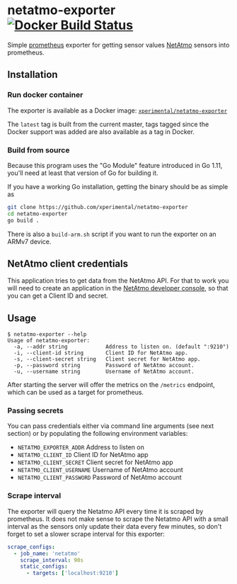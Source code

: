 # netatmo-exporter [![Docker Build Status](https://img.shields.io/docker/build/xperimental/netatmo-exporter.svg?style=flat-square)](https://hub.docker.com/r/xperimental/netatmo-exporter/)

Simple [prometheus](https://prometheus.io) exporter for getting sensor values [NetAtmo](https://www.netatmo.com) sensors into prometheus.

## Installation

### Run docker container

The exporter is available as a Docker image: [`xperimental/netatmo-exporter`](https://hub.docker.com/r/xperimental/netatmo-exporter/)

The `latest` tag is built from the current master, tags tagged since the Docker support was added are also available as a tag in Docker.

### Build from source

Because this program uses the "Go Module" feature introduced in Go 1.11, you'll need at least that version of Go for building it.

If you have a working Go installation, getting the binary should be as simple as

```bash
git clone https://github.com/xperimental/netatmo-exporter
cd netatmo-exporter
go build .
```

There is also a `build-arm.sh` script if you want to run the exporter on an ARMv7 device.

## NetAtmo client credentials

This application tries to get data from the NetAtmo API. For that to work you will need to create an application in the [NetAtmo developer console](https://dev.netatmo.com/dev/myaccount), so that you can get a Client ID and secret.

## Usage

```plain
$ netatmo-exporter --help
Usage of netatmo-exporter:
  -a, --addr string            Address to listen on. (default ":9210")
  -i, --client-id string       Client ID for NetAtmo app.
  -s, --client-secret string   Client secret for NetAtmo app.
  -p, --password string        Password of NetAtmo account.
  -u, --username string        Username of NetAtmo account.
```

After starting the server will offer the metrics on the `/metrics` endpoint, which can be used as a target for prometheus.

### Passing secrets

You can pass credentials either via command line arguments (see next section) or by populating the following environment variables:

* `NETATMO_EXPORTER_ADDR` Address to listen on
* `NETATMO_CLIENT_ID` Client ID for NetAtmo app
* `NETATMO_CLIENT_SECRET` Client secret for NetAtmo app
* `NETATMO_CLIENT_USERNAME` Username of NetAtmo account
* `NETATMO_CLIENT_PASSWORD` Password of NetAtmo account

### Scrape interval

The exporter will query the Netatmo API every time it is scraped by prometheus. It does not make sense to scrape the Netatmo API with a small interval as the sensors only update their data every few minutes, so don't forget to set a slower scrape interval for this exporter:

```yml
scrape_configs:
  - job_name: 'netatmo'
    scrape_interval: 90s
    static_configs:
      - targets: ['localhost:9210']
```